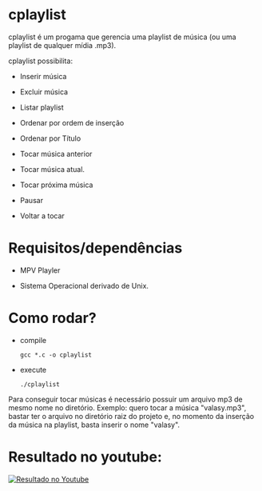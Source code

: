 # cplaylist

cplaylist é um progama que gerencia uma playlist de música (ou uma playlist de qualquer mídia .mp3).

cplaylist possibilita:

- Inserir música

- Excluir música

- Listar playlist

- Ordenar por ordem de inserção

- Ordenar por Título

- Tocar música anterior
 
- Tocar música atual.
 
- Tocar próxima música
 
- Pausar
 
- Voltar a tocar
 
# Requisitos/dependências

- MPV Playler

- Sistema Operacional derivado de Unix.

# Como rodar?

- compile

      gcc *.c -o cplaylist
    
 - execute

       ./cplaylist
    
Para conseguir tocar músicas é necessário possuir um arquivo mp3 de mesmo nome no diretório. Exemplo: quero tocar a música "valasy.mp3", bastar ter o arquivo no diretório raiz do projeto e, no momento da inserção da música na playlist, basta inserir o nome "valasy".

# Resultado no youtube:

[![Resultado no Youtube](https://i.ytimg.com/vi/_QsW9ufRNiU/maxresdefault.jpg)](https://www.youtube.com/watch?v=_QsW9ufRNiU)

